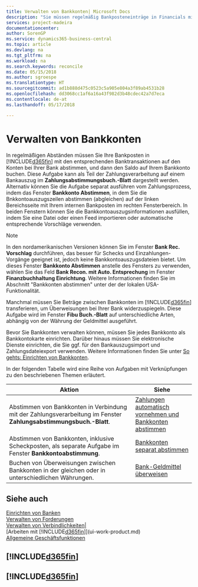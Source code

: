 ```yaml
---
title: Verwalten von Bankkonten| Microsoft Docs
description: "Sie müssen regelmäßig Bankposteneinträge in Financials mit den verknüpften Banktransaktionen in Ihren Bankkonten abstimmen."
services: project-madeira
documentationcenter: 
author: SorenGP
ms.service: dynamics365-business-central
ms.topic: article
ms.devlang: na
ms.tgt_pltfrm: na
ms.workload: na
ms.search.keywords: reconcile
ms.date: 05/15/2018
ms.author: sgroespe
ms.translationtype: HT
ms.sourcegitcommit: ad1b888d475c0523c5a905e804a3f89ab4531b28
ms.openlocfilehash: dd3068cc1af6a16a43f982d3b48cdec42a7d7eca
ms.contentlocale: de-at
ms.lasthandoff: 05/17/2018

---
```

# <a name="managing-bank-accounts"></a>Verwalten von Bankkonten
In regelmäßigen Abständen müssen Sie Ihre Bankposten in [!INCLUDE[d365fin](includes/d365fin_md.md)] mit den entsprechenden Banktransaktionen auf den Konten bei Ihrer Bank abstimmen, und dann den Saldo auf Ihrem Bankkonto buchen. Diese Aufgabe kann als Teil der Zahlungsverarbeitung auf einem Bankauszug im **Zahlungsabstimmungsbuch.-Blatt** dargestellt werden. Alternativ können Sie die Aufgabe separat ausführen vom Zahlungsprozess, indem das Fenster **Bankkonto Abstimmen**, in dem Sie die Bnkkontoauszugszeilen abstimmen (abgleichen) auf der linken Bereichsseite mit Ihrem internen Bankposten im rechten Fensterbereich. In beiden Fenstern können Sie die Bankkontoauszugsinformationen ausfüllen, indem Sie eine Datei oder einen Feed importieren oder automatische entsprechende Vorschläge verwenden.

> [!NOTE]  
> In den nordamerikanischen Versionen können Sie im Fenster **Bank Rec. Vorschlag** durchführen, das besser für Schecks und Einzahlungen-Vorgänge geeignet ist, jedoch keine Bankkontoauszugsdateien bietet. Um dieses Fenster **Bankkonto Abstimmen** anstelle des Fensters zu verwenden, wählen Sie das Feld **Bank Recon. mit Auto. Entsprechung** im Fenster **Finanzbuchhaltung Einrichtung**. Weitere Informationen finden Sie im Abschnitt "Bankkonten abstimmen" unter der der lokalen USA-Funktionalität.

Manchmal müssen Sie Beträge zwischen Bankkonten im [!INCLUDE[d365fin](includes/d365fin_md.md)]  transferieren, um Überweisungen bei Ihrer Bank widerzuspiegeln. Diese Aufgabe wird im Fenster **Fibu Buch.-Blatt** auf unterschiedliche Arten, abhängig von der Währung der Geldmittel ausgeführt.

Bevor Sie Bankkonten verwalten können, müssen Sie jedes Bankkonto als Bankkontokarte einrichten. Darüber hinaus müssen Sie elektronische Dienste einrichten, die Sie ggf. für den Bankauszugsimport und Zahlungsdateiexport verwenden. Weitere Informationen finden Sie unter [So gehts: Einrichten von Bankkonten](bank-setup-banking.md).

In der folgenden Tabelle wird eine Reihe von Aufgaben mit Verknüpfungen zu den beschriebenen Themen erläutert.

| Aktion | Siehe |
| --- | --- |
| Abstimmen von Bankkonten in Verbindung mit der Zahlungsverarbeitung im Fenster **Zahlungsabstimmungsbuch.-Blatt**. |[Zahlungen automatisch vornehmen und Bankkonten abstimmen](receivables-apply-payments-auto-reconcile-bank-accounts.md) |
| Abstimmen von Bankkonten, inklusive Scheckposten, als separate Aufgabe im Fenster **Bankkontoabstimmung**. |[Bankkonten separat abstimmen](bank-how-reconcile-bank-accounts-separately.md) |
| Buchen von Überweisungen zwischen Bankkonten in der gleichen oder in unterschiedlichen Währungen. |[Bank-Geldmittel überweisen](bank-how-transfer-bank-funds.md) |

## <a name="see-also"></a>Siehe auch
[Einrichten von Banken](bank-setup-banking.md)  
[Verwalten von Forderungen](receivables-manage-receivables.md)  
[Verwalten von Verbindlichkeiten|](payables-manage-payables.md)    
[Arbeiten mit [!INCLUDE[d365fin](includes/d365fin_md.md)]](ui-work-product.md)  
[Allgemeine Geschäftsfunktionen](ui-across-business-areas.md)  

## [!INCLUDE[d365fin](includes/free_trial_md.md)]  
## [!INCLUDE[d365fin](includes/training_link_md.md)]


